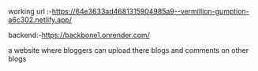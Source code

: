 working url :-https://64e3633ad4681315904985a9--vermillion-gumption-a6c302.netlify.app/


backend:-https://backbone1.onrender.com/

a website where bloggers can upload there blogs and comments on other blogs
